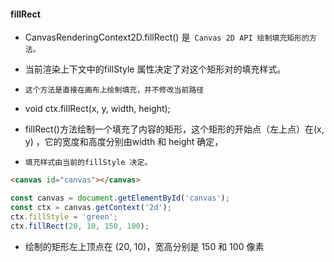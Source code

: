 #### fillRect
* CanvasRenderingContext2D.fillRect() 是` Canvas 2D API 绘制填充矩形的方法。`
* 当前渲染上下文中的fillStyle 属性决定了对这个矩形对的填充样式。

* `这个方法是直接在画布上绘制填充，并不修改当前路径`

* void ctx.fillRect(x, y, width, height);
* fillRect()方法绘制一个填充了内容的矩形，这个矩形的开始点（左上点）在(x, y) ，它的宽度和高度分别由width 和 height 确定，
* `填充样式由当前的fillStyle 决定。`
```html
<canvas id="canvas"></canvas>
```
```javascript
const canvas = document.getElementById('canvas');
const ctx = canvas.getContext('2d');
ctx.fillStyle = 'green';
ctx.fillRect(20, 10, 150, 100);
```
* 绘制的矩形左上顶点在 (20, 10)，宽高分别是 150 和 100 像素
